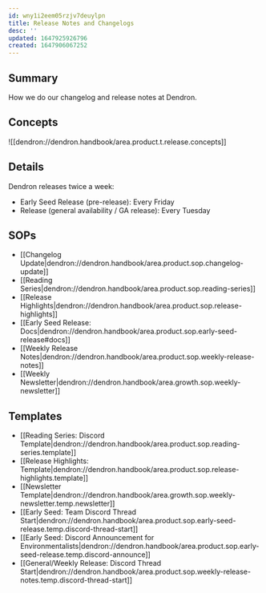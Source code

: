```yaml
---
id: wny1i2eem05rzjv7deuylpn
title: Release Notes and Changelogs
desc: ''
updated: 1647925926796
created: 1647906067252
---
```


## Summary

How we do our changelog and release notes at Dendron.

## Concepts

![[dendron://dendron.handbook/area.product.t.release.concepts]]

## Details

Dendron releases twice a week:
- Early Seed Release (pre-release): Every Friday
- Release (general availability / GA release): Every Tuesday

## SOPs

- [[Changelog Update|dendron://dendron.handbook/area.product.sop.changelog-update]]
- [[Reading Series|dendron://dendron.handbook/area.product.sop.reading-series]]
- [[Release Highlights|dendron://dendron.handbook/area.product.sop.release-highlights]]
- [[Early Seed Release: Docs|dendron://dendron.handbook/area.product.sop.early-seed-release#docs]]
- [[Weekly Release Notes|dendron://dendron.handbook/area.product.sop.weekly-release-notes]]
- [[Weekly Newsletter|dendron://dendron.handbook/area.growth.sop.weekly-newsletter]]

## Templates

- [[Reading Series: Discord Template|dendron://dendron.handbook/area.product.sop.reading-series.template]]
- [[Release Highlights: Template|dendron://dendron.handbook/area.product.sop.release-highlights.template]]
- [[Newsletter Template|dendron://dendron.handbook/area.growth.sop.weekly-newsletter.temp.newsletter]]
- [[Early Seed: Team Discord Thread Start|dendron://dendron.handbook/area.product.sop.early-seed-release.temp.discord-thread-start]]
- [[Early Seed: Discord Announcement for Environmentalists|dendron://dendron.handbook/area.product.sop.early-seed-release.temp.discord-announce]]
- [[General/Weekly Release: Discord Thread Start|dendron://dendron.handbook/area.product.sop.weekly-release-notes.temp.discord-thread-start]]
